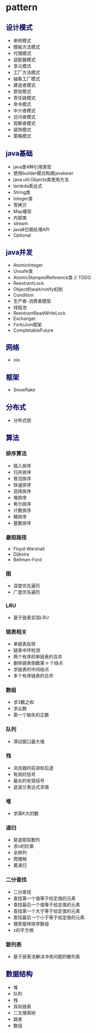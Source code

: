 # pattern

## <font color="#000066">设计模式</font>
+ 单例模式
+ 模板方法模式
+ 代理模式
+ 适配器模式 
+ 享元模式 
+ 工厂方法模式
+ 抽象工厂模式 
+ 建造者模式
+ 原型模式
+ 责任链模式
+ 命令模式
+ 中介者模式
+ 访问者模式
+ 观察者模式
+ 装饰模式
+ 策略模式

## <font color="#000066">java基础</font>
+ java里4种引用类型
+ 使用builder模式构建javabean
+ java.util.Objects类使用方法
+ lambda表达式
+ String类
+ Integer类
+ 零拷贝
+ Map缓存
+ 内部类
+ stream
+ java8日期处理API
+ Optional

## <font color="#000066">java并发</font>
+ AtomicInteger
+ Unsafe类
+ AtomicStampedReference类 // TODO
+ ReentrantLock
+ Object的wait/notify机制
+ Condition
+ 生产者-消费者模型
+ 线程池
+ ReentrantReadWriteLock
+ Exchanger
+ Fork/Join框架
+ CompletableFuture

## <font color="#000066">网络</font>
+ oio

## <font color="#000066">框架</font>
+ Snowflake

## <font color="#000066">分布式</font>
+ 分布式锁

## <font color="#000066">算法</font>
### 排序算法
+ 插入排序
+ 归并排序
+ 冒泡排序
+ 快速排序
+ 选择排序
+ 堆排序
+ 希尔排序
+ 计数排序
+ 桶排序
+ 基数排序
### 最短路径
+ Floyd-Warshall
+ Dijkstra
+ Bellman-Ford
### 图
+ 深度优先遍历
+ 广度优先遍历
### LRU
+ 基于链表实现LRU
### 链表相关
+ 单链表反转
+ 链表中环检测
+ 两个有序的单链表的合并
+ 删除链表倒数第 n 个结点
+ 求链表的中间结点
+ 多个有序链表的合并
### 数组
+ 求3数之和
+ 求众数
+ 第一个缺失的正数
### 队列
+ 滑动窗口最大值
### 栈
+ 浏览器的前进和后退
+ 有效的括号
+ 最长的有效括号
+ 逆波兰表达式求值
### 堆
+ 求第K大的数
### 递归
+ 斐波那契数列
+ 求n的阶乘
+ 全排列
+ 爬楼梯
+ 尾递归
### 二分查找
+ 二分查找
+ 查找第一个值等于给定值的元素
+ 查找最后一个值等于给定值的元素
+ 查找第一个大于等于给定值的元素
+ 查找最后一个小于等于给定值的元素
+ 搜索旋转排序数组
+ x的平方根
### 散列表
+ 基于链表法解决冲突问题的散列表

## <font color="#000066">数据结构</font>
+ 堆
+ 队列
+ 栈
+ 双向链表
+ 二叉搜索树
+ 跳表
+ 数组